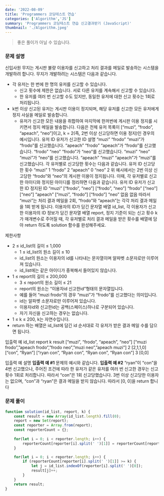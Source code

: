 ```yaml
---
date: '2022-08-09'
title: 'Programmers 코딩테스트 연습'
categories: ['Algorithm','JS']
summary: 'Programmers 코딩테스트 연습 신고결과받기 (JavaScript)'
thumbnail: './Algorithm.jpeg'
---
```

> 좋은 풀이가 아닐 수 있습니다.
### 문제 설명
신입사원 무지는 게시판 불량 이용자를 신고하고 처리 결과를 메일로 발송하는 시스템을 개발하려 합니다. 무지가 개발하려는 시스템은 다음과 같습니다.
* 각 유저는 한 번에 한 명의 유저를 신고할 수 있습니다.
	* 신고 횟수에 제한은 없습니다. 서로 다른 유저를 계속해서 신고할 수 있습니다.
	* 한 유저를 여러 번 신고할 수도 있지만, 동일한 유저에 대한 신고 횟수는 1회로 처리됩니다.
* k번 이상 신고된 유저는 게시판 이용이 정지되며, 해당 유저를 신고한 모든 유저에게 정지 사실을 메일로 발송합니다.
	* 유저가 신고한 모든 내용을 취합하여 마지막에 한꺼번에 게시판 이용 정지를 시키면서 정지 메일을 발송합니다.
다음은 전체 유저 목록이 [“muzi”, “frodo”, “apeach”, “neo”]이고, k = 2(즉, 2번 이상 신고당하면 이용 정지)인 경우의 예시입니다.
유저 ID
유저가 신고한 ID
설명
“muzi”
“frodo”
“muzi”가 “frodo”를 신고했습니다.
“apeach”
“frodo”
“apeach”가 “frodo”를 신고했습니다.
“frodo”
“neo”
“frodo”가 “neo”를 신고했습니다.
“muzi”
“neo”
“muzi”가 “neo”를 신고했습니다.
“apeach”
“muzi”
“apeach”가 “muzi”를 신고했습니다.
각 유저별로 신고당한 횟수는 다음과 같습니다.
유저 ID
신고당한 횟수
“muzi”
1
“frodo”
2
“apeach”
0
“neo”
2
위 예시에서는 2번 이상 신고당한 “frodo”와 “neo”의 게시판 이용이 정지됩니다. 이때, 각 유저별로 신고한 아이디와 정지된 아이디를 정리하면 다음과 같습니다.
유저 ID
유저가 신고한 ID
정지된 ID
“muzi”
[“frodo”, “neo”]
[“frodo”, “neo”]
“frodo”
[“neo”]
[“neo”]
“apeach”
[“muzi”, “frodo”]
[“frodo”]
“neo”
없음
없음
따라서 “muzi”는 처리 결과 메일을 2회, “frodo”와 “apeach”는 각각 처리 결과 메일을 1회 받게 됩니다.
이용자의 ID가 담긴 문자열 배열 id_list, 각 이용자가 신고한 이용자의 ID 정보가 담긴 문자열 배열 report, 정지 기준이 되는 신고 횟수 k가 매개변수로 주어질 때, 각 유저별로 처리 결과 메일을 받은 횟수를 배열에 담아 return 하도록 solution 함수를 완성해주세요.

제한사항
* 2 ≤ id_list의 길이 ≤ 1,000
	* 1 ≤ id_list의 원소 길이 ≤ 10
	* id_list의 원소는 이용자의 id를 나타내는 문자열이며 알파벳 소문자로만 이루어져 있습니다.
	* id_list에는 같은 아이디가 중복해서 들어있지 않습니다.
* 1 ≤ report의 길이 ≤ 200,000
	* 3 ≤ report의 원소 길이 ≤ 21
	* report의 원소는 “이용자id 신고한id”형태의 문자열입니다.
	* 예를 들어 “muzi frodo”의 경우 “muzi”가 “frodo”를 신고했다는 의미입니다.
	* id는 알파벳 소문자로만 이루어져 있습니다.
	* 이용자id와 신고한id는 공백(스페이스)하나로 구분되어 있습니다.
	* 자기 자신을 신고하는 경우는 없습니다.
* 1 ≤ k ≤ 200, k는 자연수입니다.
* return 하는 배열은 id_list에 담긴 id 순서대로 각 유저가 받은 결과 메일 수를 담으면 됩니다.

입출력 예
id_list
report
k
result
[“muzi”, “frodo”, “apeach”, “neo”]
[“muzi frodo”,”apeach frodo”,”frodo neo”,”muzi neo”,”apeach muzi”]
2
[2,1,1,0]
[“con”, “Ryan”]
[“ryan con”, “Ryan con”, “Ryan con”, “Ryan con”]
3
[0,0]

입출력 예 설명
**입출력 예 #1**
문제의 예시와 같습니다.
**입출력 예 #2**
“ryan”이 “con”을 4번 신고했으나, 주어진 조건에 따라 한 유저가 같은 유저를 여러 번 신고한 경우는 신고 횟수 1회로 처리합니다. 따라서 “con”은 1회 신고당했습니다. 3번 이상 신고당한 이용자는 없으며, “con”과 “ryan”은 결과 메일을 받지 않습니다. 따라서 [0, 0]을 return 합니다

### 문제 풀이
```js
function solution(id_list, report, k) {
    const result = new Array(id_list.length).fill(0);
    report = new Set(report);
    const reporter = Array.from(report);
    const reporterCount = {};
    
    for(let i = 0; i < reporter.length; i++) {
        reporterCount[reporter[i].split(' ')[1]] = reporterCount[reporter[i].split(' ')[1]] ? reporterCount[reporter[i].split(' ')[1]] += 1 : reporterCount[reporter[i].split(' ')[1]] = 1;
    }

    for(let i = 0; i < reporter.length; i++) {
        if (reporterCount[reporter[i].split(' ')[1]] >= k) {
            let j = id_list.indexOf(reporter[i].split(' ')[0]);
            result[j]++;
        }
    }
    return result;
}
```